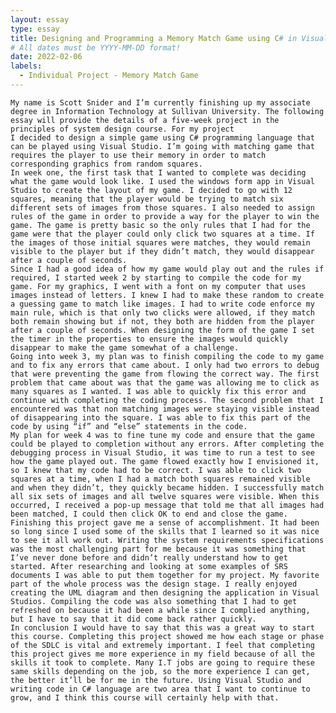 ```yaml
---
layout: essay
type: essay
title: Designing and Programming a Memory Match Game using C# in Visual Studio
# All dates must be YYYY-MM-DD format!
date: 2022-02-06
labels:
  - Individual Project - Memory Match Game
---
```



	My name is Scott Snider and I’m currently finishing up my associate degree in Information Technology at Sullivan University. The following essay will provide the details of a five-week project in the principles of system design course. For my project
	I decided to design a simple game using C# programming language that can be played using Visual Studio. I’m going with matching game that requires the player to use their memory in order to match corresponding graphics from random squares.
	In week one, the first task that I wanted to complete was deciding what the game would look like. I used the windows form app in Visual Studio to create the layout of my game. I decided to go with 12 squares, meaning that the player would be trying to match six different sets of images from those squares. I also needed to assign rules of the game in order to provide a way for the player to win the game. The game is pretty basic so the only rules that I had for the game were that the player could only click two squares at a time. If the images of those initial squares were matches, they would remain visible to the player but if they didn’t match, they would disappear after a couple of seconds.
	Since I had a good idea of how my game would play out and the rules if required, I started week 2 by starting to compile the code for my game. For my graphics, I went with a font on my computer that uses images instead of letters. I knew I had to make these random to create a guessing game to match like images. I had to write code enforce my main rule, which is that only two clicks were allowed, if they match both remain showing but if not, they both are hidden from the player after a couple of seconds. When designing the form of the game I set the timer in the properties to ensure the images would quickly disappear to make the game somewhat of a challenge.
	Going into week 3, my plan was to finish compiling the code to my game and to fix any errors that came about. I only had two errors to debug that were preventing the game from flowing the correct way. The first problem that came about was that the game was allowing me to click as many squares as I wanted. I was able to quickly fix this error and continue with completing the coding process. The second problem that I encountered was that non matching images were staying visible instead of disappearing into the square. I was able to fix this part of the code by using “if” and “else” statements in the code.
	My plan for week 4 was to fine tune my code and ensure that the game could be played to completion without any errors. After completing the debugging process in Visual Studio, it was time to run a test to see how the game played out. The game flowed exactly how I envisioned it, so I knew that my code had to be correct. I was able to click two squares at a time, when I had a match both squares remained visible and when they didn’t, they quickly became hidden. I successfully match all six sets of images and all twelve squares were visible. When this occurred, I received a pop-up message that told me that all images had been matched, I could then click OK to end and close the game.
	Finishing this project gave me a sense of accomplishment. It had been so long since I used some of the skills that I learned so it was nice to see it all work out. Writing the system requirements specifications was the most challenging part for me because it was something that I’ve never done before and didn’t really understand how to get started. After researching and looking at some examples of SRS documents I was able to put them together for my project. My favorite part of the whole process was the design stage. I really enjoyed creating the UML diagram and then designing the application in Visual Studios. Compiling the code was also something that I had to get refreshed on because it had been a while since I complied anything, but I have to say that it did come back rather quickly.
	In conclusion I would have to say that this was a great way to start this course. Completing this project showed me how each stage or phase of the SDLC is vital and extremely important. I feel that completing this project gives me more experience in my field because of all the skills it took to complete. Many I.T jobs are going to require these same skills depending on the job, so the more experience I can get, the better it’ll be for me in the future. Using Visual Studio and writing code in C# language are two area that I want to continue to grow, and I think this course will certainly help with that.
